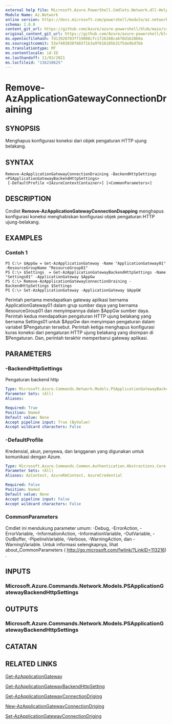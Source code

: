 ```yaml
---
external help file: Microsoft.Azure.PowerShell.Cmdlets.Network.dll-Help.xml
Module Name: Az.Network
online version: https://docs.microsoft.com/powershell/module/az.network/remove-azapplicationgatewayconnectiondraining
schema: 2.0.0
content_git_url: https://github.com/Azure/azure-powershell/blob/main/src/Network/Network/help/Remove-AzApplicationGatewayConnectionDraining.md
original_content_git_url: https://github.com/Azure/azure-powershell/blob/main/src/Network/Network/help/Remove-AzApplicationGatewayConnectionDraining.md
ms.openlocfilehash: fd13920703ff19808cfc1f26208ca6f8d162860a
ms.sourcegitcommit: 53ef403038f665f1b3a9f616185b31f5de9bd7bb
ms.translationtype: MT
ms.contentlocale: id-ID
ms.lasthandoff: 11/03/2021
ms.locfileid: "136210625"
---
```

# Remove-AzApplicationGatewayConnectionDraining

## SYNOPSIS
Menghapus konfigurasi koneksi dari objek pengaturan HTTP ujung belakang.

## SYNTAX

```
Remove-AzApplicationGatewayConnectionDraining -BackendHttpSettings <PSApplicationGatewayBackendHttpSettings>
 [-DefaultProfile <IAzureContextContainer>] [<CommonParameters>]
```

## DESCRIPTION
Cmdlet **Remove-AzApplicationGatewayConnectionDsapping** menghapus konfigurasi koneksi menghabiskan konfigurasi objek pengaturan HTTP ujung-belakang.

## EXAMPLES

### Contoh 1
```
PS C:\> $AppGw = Get-AzApplicationGateway -Name "ApplicationGateway01" -ResourceGroupName "ResourceGroup01"
PS C:\> $Settings  = Get-AzApplicationGatewayBackendHttpSettings -Name "Settings01" -ApplicationGateway $AppGw
PS C:\> Remove-AzApplicationGatewayConnectionDraining -BackendHttpSettings $Settings
PS C:\> Set-AzApplicationGateway -ApplicationGateway $AppGW
```

Perintah pertama mendapatkan gateway aplikasi bernama ApplicationGateway01 dalam grup sumber daya yang bernama ResourceGroup01 dan menyimpannya dalam $AppGw sumber daya.
Perintah kedua mendapatkan pengaturan HTTP ujung belakang yang bernama Settings01 untuk $AppGw dan menyimpan pengaturan dalam variabel $Pengaturan tersebut.
Perintah ketiga menghapus konfigurasi kuras koneksi dari pengaturan HTTP ujung belakang yang disimpan di $Pengaturan. Dan, perintah terakhir memperbarui gateway aplikasi.

## PARAMETERS

### -BackendHttpSettings
Pengaturan backend http

```yaml
Type: Microsoft.Azure.Commands.Network.Models.PSApplicationGatewayBackendHttpSettings
Parameter Sets: (All)
Aliases:

Required: True
Position: Named
Default value: None
Accept pipeline input: True (ByValue)
Accept wildcard characters: False
```

### -DefaultProfile
Kredensial, akun, penyewa, dan langganan yang digunakan untuk komunikasi dengan Azure.

```yaml
Type: Microsoft.Azure.Commands.Common.Authentication.Abstractions.Core.IAzureContextContainer
Parameter Sets: (All)
Aliases: AzContext, AzureRmContext, AzureCredential

Required: False
Position: Named
Default value: None
Accept pipeline input: False
Accept wildcard characters: False
```

### CommonParameters
Cmdlet ini mendukung parameter umum: -Debug, -ErrorAction, -ErrorVariable, -InformationAction, -InformationVariable, -OutVariable, -OutBuffer, -PipelineVariable, -Verbose, -WarningAction, dan -WarningVariable. Untuk informasi selengkapnya, lihat about_CommonParameters ( http://go.microsoft.com/fwlink/?LinkID=113216) .

## INPUTS

### Microsoft.Azure.Commands.Network.Models.PSApplicationGatewayBackendHttpSettings

## OUTPUTS

### Microsoft.Azure.Commands.Network.Models.PSApplicationGatewayBackendHttpSettings

## CATATAN

## RELATED LINKS

[Get-AzApplicationGateway](./Get-AzApplicationGateway.md)

[Get-AzApplicationGatewayBackendHttpSetting](./Get-AzApplicationGatewayBackendHttpSetting.md)

[Get-AzApplicationGatewayConnectionDriging](./Get-AzApplicationGatewayConnectionDraining.md)

[New-AzApplicationGatewayConnectionDriging](./New-AzApplicationGatewayConnectionDraining.md)

[Set-AzApplicationGatewayConnectionDriging](./Set-AzApplicationGatewayConnectionDraining.md)

